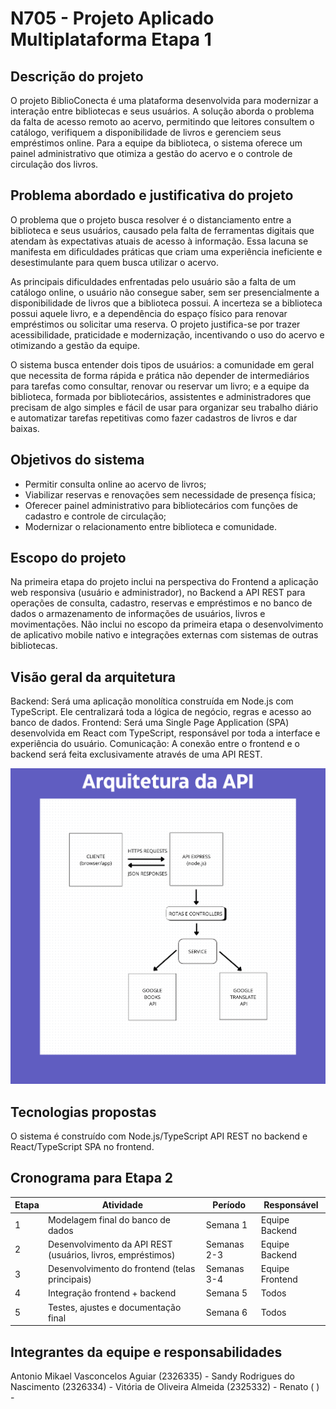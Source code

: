 # N705 - Projeto Aplicado Multiplataforma Etapa 1

## Descrição do projeto

O projeto BiblioConecta é uma plataforma desenvolvida para modernizar a interação entre bibliotecas e seus usuários. A solução aborda o problema da falta de acesso remoto ao acervo, permitindo que leitores consultem o catálogo, verifiquem a disponibilidade de livros e gerenciem seus empréstimos online. Para a equipe da biblioteca, o sistema oferece um painel administrativo que otimiza a gestão do acervo e o controle de circulação dos livros. 

## Problema abordado e justificativa do projeto

O problema que o projeto busca resolver é o distanciamento entre a biblioteca e seus usuários, causado pela falta de ferramentas digitais que atendam às expectativas atuais de acesso à informação. Essa lacuna se manifesta em dificuldades práticas que criam uma experiência ineficiente e desestimulante para quem busca utilizar o acervo.

As principais dificuldades enfrentadas pelo usuário são a falta de um catálogo online, o usuário não consegue saber, sem ser presencialmente a disponibilidade de livros que a biblioteca possui. A incerteza se a biblioteca possui aquele livro, e a dependência do espaço físico para renovar empréstimos ou solicitar uma reserva.
O projeto justifica-se por trazer acessibilidade, praticidade e modernização, incentivando o uso do acervo e otimizando a gestão da equipe.

O sistema busca entender dois tipos de usuários: a comunidade em geral que necessita de forma rápida e prática não depender de intermediários para tarefas como consultar, renovar ou reservar um livro; e a equipe da biblioteca, formada por bibliotecários, assistentes e administradores que precisam de algo simples e fácil de usar para organizar seu trabalho diário e automatizar tarefas repetitivas como fazer cadastros de livros e dar baixas.


## Objetivos do sistema
- Permitir consulta online ao acervo de livros;
- Viabilizar reservas e renovações sem necessidade de presença física;
- Oferecer painel administrativo para bibliotecários com funções de cadastro e controle de circulação;
- Modernizar o relacionamento entre biblioteca e comunidade.

## Escopo do projeto
Na primeira etapa do projeto inclui na perspectiva do Frontend a aplicação web responsiva (usuário e administrador), no Backend a API REST para operações de consulta, cadastro, reservas e empréstimos e no banco de dados o armazenamento de informações de usuários, livros e movimentações. Não inclui no escopo da primeira etapa o desenvolvimento de aplicativo mobile nativo e integrações externas com sistemas de outras bibliotecas.

## Visão geral da arquitetura

Backend: Será uma aplicação monolítica construída em Node.js com TypeScript. Ele centralizará toda a lógica de negócio, regras e acesso ao banco de dados.
Frontend: Será uma Single Page Application (SPA) desenvolvida em React com TypeScript, responsável por toda a interface e experiência do usuário.
Comunicação: A conexão entre o frontend e o backend será feita exclusivamente através de uma API REST.

![Diagrama de Arquitetura](./docs/architecture/arquitetura.png)


## Tecnologias propostas

O sistema é construído com Node.js/TypeScript API REST no backend e React/TypeScript SPA no frontend.

## Cronograma para Etapa 2

| Etapa | Atividade | Período | Responsável |
|-------|------------|----------|-------------|
| 1 | Modelagem final do banco de dados | Semana 1 | Equipe Backend |
| 2 | Desenvolvimento da API REST (usuários, livros, empréstimos) | Semanas 2-3 | Equipe Backend |
| 3 | Desenvolvimento do frontend (telas principais) | Semanas 3-4 | Equipe Frontend |
| 4 | Integração frontend + backend | Semana 5 | Todos |
| 5 | Testes, ajustes e documentação final | Semana 6 | Todos |

## Integrantes da equipe e responsabilidades

Antonio Mikael Vasconcelos Aguiar (2326335) - 
Sandy Rodrigues do Nascimento (2326334) - 
Vitória de Oliveira Almeida (2325332) - 
Renato (    ) - 


